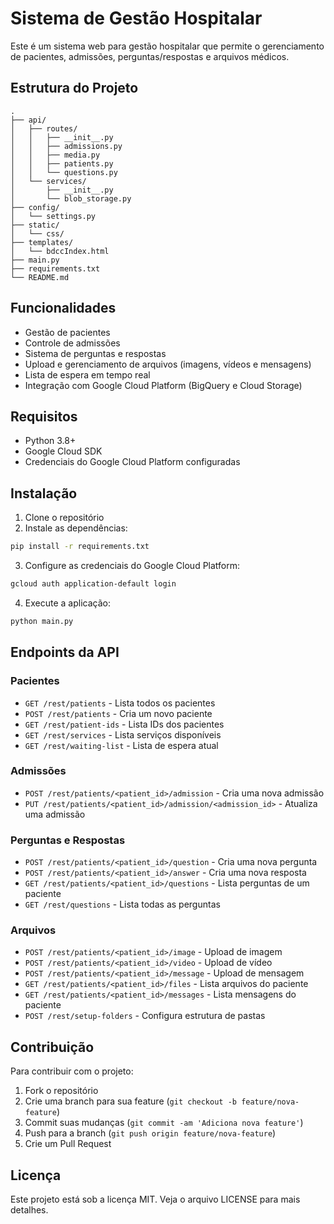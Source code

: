 # Sistema de Gestão Hospitalar

Este é um sistema web para gestão hospitalar que permite o gerenciamento de pacientes, admissões, perguntas/respostas e arquivos médicos.

## Estrutura do Projeto

```
.
├── api/
│   ├── routes/
│   │   ├── __init__.py
│   │   ├── admissions.py
│   │   ├── media.py
│   │   ├── patients.py
│   │   └── questions.py
│   └── services/
│       ├── __init__.py
│       └── blob_storage.py
├── config/
│   └── settings.py
├── static/
│   └── css/
├── templates/
│   └── bdccIndex.html
├── main.py
├── requirements.txt
└── README.md
```

## Funcionalidades

- Gestão de pacientes
- Controle de admissões
- Sistema de perguntas e respostas
- Upload e gerenciamento de arquivos (imagens, vídeos e mensagens)
- Lista de espera em tempo real
- Integração com Google Cloud Platform (BigQuery e Cloud Storage)

## Requisitos

- Python 3.8+
- Google Cloud SDK
- Credenciais do Google Cloud Platform configuradas

## Instalação

1. Clone o repositório
2. Instale as dependências:
```bash
pip install -r requirements.txt
```

3. Configure as credenciais do Google Cloud Platform:
```bash
gcloud auth application-default login
```

4. Execute a aplicação:
```bash
python main.py
```

## Endpoints da API

### Pacientes
- `GET /rest/patients` - Lista todos os pacientes
- `POST /rest/patients` - Cria um novo paciente
- `GET /rest/patient-ids` - Lista IDs dos pacientes
- `GET /rest/services` - Lista serviços disponíveis
- `GET /rest/waiting-list` - Lista de espera atual

### Admissões
- `POST /rest/patients/<patient_id>/admission` - Cria uma nova admissão
- `PUT /rest/patients/<patient_id>/admission/<admission_id>` - Atualiza uma admissão

### Perguntas e Respostas
- `POST /rest/patients/<patient_id>/question` - Cria uma nova pergunta
- `POST /rest/patients/<patient_id>/answer` - Cria uma nova resposta
- `GET /rest/patients/<patient_id>/questions` - Lista perguntas de um paciente
- `GET /rest/questions` - Lista todas as perguntas

### Arquivos
- `POST /rest/patients/<patient_id>/image` - Upload de imagem
- `POST /rest/patients/<patient_id>/video` - Upload de vídeo
- `POST /rest/patients/<patient_id>/message` - Upload de mensagem
- `GET /rest/patients/<patient_id>/files` - Lista arquivos do paciente
- `GET /rest/patients/<patient_id>/messages` - Lista mensagens do paciente
- `POST /rest/setup-folders` - Configura estrutura de pastas

## Contribuição

Para contribuir com o projeto:

1. Fork o repositório
2. Crie uma branch para sua feature (`git checkout -b feature/nova-feature`)
3. Commit suas mudanças (`git commit -am 'Adiciona nova feature'`)
4. Push para a branch (`git push origin feature/nova-feature`)
5. Crie um Pull Request

## Licença

Este projeto está sob a licença MIT. Veja o arquivo LICENSE para mais detalhes.